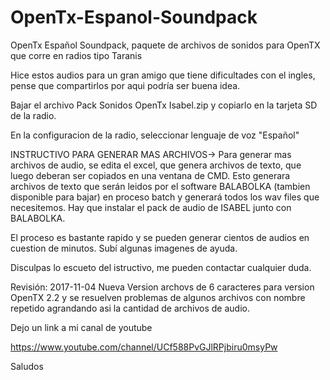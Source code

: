 # OpenTx-Espanol-Soundpack
OpenTx Español Soundpack, paquete de archivos de sonidos para OpenTX que corre en radios tipo Taranis

Hice estos audios para un gran amigo que tiene dificultades con el ingles, pense que compartirlos por aqui podría ser buena idea.

Bajar el archivo Pack Sonidos OpenTx Isabel.zip y copiarlo en la tarjeta SD de la radio.

En la configuracion de la radio, seleccionar lenguaje de voz "Español"

INSTRUCTIVO PARA GENERAR MAS ARCHIVOS->
Para generar mas archivos de audio, se edita el excel, que genera archivos de texto, que luego deberan ser copiados en una ventana de CMD. Esto generara archivos de texto que serán leidos por el software BALABOLKA (tambien disponible para bajar) en proceso batch y generará todos los wav files que necesitemos. Hay que instalar el pack de audio de ISABEL junto con BALABOLKA.

El proceso es bastante rapido y se pueden generar cientos de audios en cuestion de minutos. Subí algunas imagenes de ayuda.

Disculpas lo escueto del istructivo, me pueden contactar cualquier duda.

Revisión:
2017-11-04
Nueva Version archovs de 6 caracteres para version OpenTX 2.2 y se resuelven problemas de algunos archivos con nombre repetido agrandando asi la cantidad de archivos de audio.

Dejo un link a mi canal de youtube

https://www.youtube.com/channel/UCf588PvGJlRPjbiru0msyPw

Saludos
